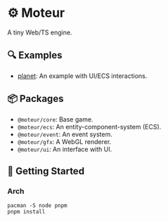 # :gear: Moteur

A tiny Web/TS engine.

## :mag: Examples

-   [planet](./examples/planet/README.md): An example with UI/ECS interactions.

## :package: Packages

-   `@moteur/core`: Base game.
-   `@moteur/ecs`: An entity-component-system (ECS).
-   `@moteur/event`: An event system.
-   `@moteur/gfx`: A WebGL renderer.
-   `@moteur/ui`: An interface with UI.

## :round_pushpin: Getting Started

### Arch

```
pacman -S node pnpm
pnpm install
```
